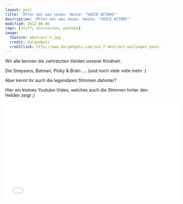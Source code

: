 ```yaml
---
layout: post
title: 'Öfter mal was neues. Heute: "VOICE ACTORS"'
description: 'Öfter mal was neues. Heute: "VOICE ACTORS"'
modified: 2012-06-06
tags: [stuff, discussion, youtube]
image:
  feature: abstract-1.jpg
  credit: dargadgetz
  creditlink: http://www.dargadgetz.com/ios-7-abstract-wallpaper-pack-for-iphone-5-and-ipod-touch-retina/
---
```



Wir alle kennen die zahlreichen Helden unserer Kindheit.

Die Simpsons, Batman, Pinky & Brain .... (und noch viele viele mehr :)

Aber kennt ihr auch die legendären Stimmen dahinter?

Hier ein kleines Youtube-Video, welches euch die Stimmen hinter den Helden zeigt ;)

<iframe width="560" height="315" src="//www.youtube.com/embed/6QvEpCXzcBI" frameborder="0"> </iframe>
